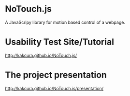 NoTouch.js
=======
A JavaScripy library for motion based control of a webpage.

Usability Test Site/Tutorial
=======
http://kakcura.github.io/NoTouch.js/

The project presentation
=======
http://kakcura.github.io/NoTouch.js/presentation/
